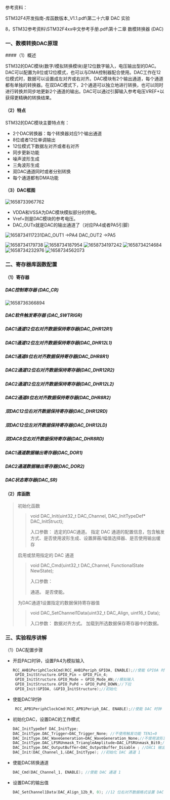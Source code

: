 参考资料：

STM32F4开发指南-库函数版本_V1.1.pdf\第二十六章 DAC 实验

8，STM32参考资料\STM32F4xx中文参考手册.pdf\第十二章 数模转换器 (DAC)

### 一、数模转换DAC原理

####（1）概述

STM32的DAC模块(数字/模拟转换模块)是12位数字输入，电压输出型的DAC。DAC可以配置为8位或12位模式，也可以与DMA控制器配合使用。DAC工作在12位模式时，数据可以设置成左对齐或右对齐。DAC模块有2个输出通道，每个通道都有单独的转换器。在双DAC模式下，2个通道可以独立地进行转换，也可以同时进行转换并同步地更新2个通道的输出。DAC可以通过引脚输入参考电压VREF+以获得更精确的转换结果。

#### （2）特点

STM32的DAC模块主要特点有：

- 2个DAC转换器：每个转换器对应1个输出通道 
- 8位或者12位单调输出 
- 12位模式下数据左对齐或者右对齐 
- 同步更新功能 
- 噪声波形生成 
- 三角波形生成 
- 双DAC通道同时或者分别转换
- 每个通道都有DMA功能 

#### （3）DAC框图

![1658733967762](assets/1658733967762.png)

- VDDA和VSSA为DAC模块模拟部分的供电。
- Vref+则是DAC模块的参考电压。
- DAC_OUTx就是DAC的输出通道了（对应PA4或者PA5引脚）

![1658734117231](assets/1658734117231.png)DAC_OUT1  ->PA4
DAC_OUT2  ->PA5

![1658734179738](assets/1658734179738.png)
![1658734187954](assets/1658734187954.png)
![1658734197242](assets/1658734197242.png)
![1658734214684](assets/1658734214684.png)
![1658734232976](assets/1658734232976.png)
![1658734562073](assets/1658734562073.png)

### 二、寄存器库函数配置

#### （1）寄存器

##### DAC控制寄存器 (DAC_CR)

![1658736366894](assets/1658736366894.png)

##### DAC软件触发寄存器 (DAC_SWTRIGR)

##### DAC1通道12位右对齐数据保持寄存器(DAC_DHR12R1)

##### DAC1通道12位左对齐数据保持寄存器(DAC_DHR12L1)

##### DAC1通道8位右对齐数据保持寄存器(DAC_DHR8R1)

##### DAC2通道12位右对齐数据保持寄存器(DAC_DHR12R2)

##### DAC2通道12位左对齐数据保持寄存器(DAC_DHR12L2)

##### DAC2通道8位右对齐数据保持寄存器(DAC_DHR8R2)

##### 双DAC12位右对齐数据保持寄存器(DAC_DHR12RD)

##### 双DAC12位左对齐数据保持寄存器(DAC_DHR12LD) 

##### 双DAC8位右对齐数据保持寄存器(DAC_DHR8RD)

##### DAC1通道数据输出寄存器(DAC_DOR1)

##### DAC2通道数据输出寄存器(DAC_DOR2)

##### DAC状态寄存器(DAC_SR)

#### （2）库函数

>初始化函数
>
>> void DAC_Init(uint32_t DAC_Channel, DAC_InitTypeDef* DAC_InitStruct);
>>
>> 入口参数：
>> 选定的DAC通道。 
>> 指定 DAC 通道的配置信息，包含触发方式、是否使用波形生成、设置屏蔽/幅值选择器、是否使用输出缓存
>
>启用或禁用指定的 DAC 通道
>
>> void DAC_Cmd(uint32_t DAC_Channel, FunctionalState NewState);
>>
>> 入口参数：
>>
>> 通道。
>> 是否使能。
>
>为DAC通道1设置指定的数据保持寄存器值
>
>> void DAC_SetChannel1Data(uint32_t DAC_Align, uint16_t Data);
>>
>> 入口参数：
>> 数据对齐方式。
>> 加载到所选数据保存寄存器中的数据。 



### 三、实验程序讲解

（1）DAC配置步骤

- 开启PA口时钟，设置PA4为模拟输入

  ```c
  RCC_AHB1PeriphClockCmd(RCC_AHB1Periph_GPIOA, ENABLE);//使能 GPIOA 时 钟
   GPIO_InitStructure.GPIO_Pin = GPIO_Pin_4;
   GPIO_InitStructure.GPIO_Mode = GPIO_Mode_AN;//模拟输入
   GPIO_InitStructure.GPIO_PuPd = GPIO_PuPd_DOWN;//下拉
   GPIO_Init(GPIOA, &GPIO_InitStructure);//初始化
  ```

- 使能DAC1时钟

  ```c
   RCC_APB1PeriphClockCmd(RCC_APB1Periph_DAC, ENABLE);//使能 DAC 时钟
  ```

- 初始化DAC，设置DAC的工作模式

  ```c
  DAC_InitTypeDef DAC_InitType;
  DAC_InitType.DAC_Trigger=DAC_Trigger_None; //不使用触发功能 TEN1=0
  DAC_InitType.DAC_WaveGeneration=DAC_WaveGeneration_None;//不使用波形发生
  DAC_InitType.DAC_LFSRUnmask_TriangleAmplitude=DAC_LFSRUnmask_Bit0;//用来设置屏蔽/幅值选择器，选择0就行
  DAC_InitType.DAC_OutputBuffer=DAC_OutputBuffer_Disable ; //DAC1 输出缓存关闭
  DAC_Init(DAC_Channel_1,&DAC_InitType); //初始化 DAC 通道 1
  ```

- 使能DAC转换通道

  ```c
  DAC_Cmd(DAC_Channel_1, ENABLE); //使能 DAC 通道 1
  ```

- 设置DAC的输出值

  ```c
  DAC_SetChannel1Data(DAC_Align_12b_R, 0); //12 位右对齐数据格式设置 DAC 值
  ```

